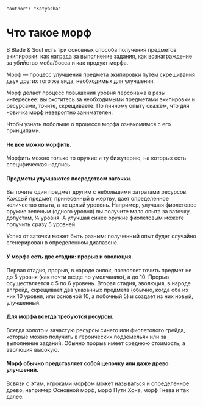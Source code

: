 ```config
"author": "Katyasha"
```
# Что такое морф

В Blade & Soul есть три основных способа получения предметов экипировки: как награда за выполнение задания, как вознаграждение за убийство моба/босса и как продукт морфа.

Морф — процесс улучшения предмета экипировки путем скрещивания двух других того же вида, необходимых для улучшения.

Морф делает процесс повышения уровня персонажа в разы интереснее: вы охотитесь за необходимыми предметами экипировки и ресурсами, точите, скрещиваете. По личному опыту скажем, что для новичка морф невероятно занимателен.

Чтобы узнать побольше о процессе морфа ознакомимся с его принципами.

#### Не все можно морфить.
Морфить можно только то оружие и ту бижутерию, на которых есть специфическая надпись.

#### Предметы улучшаются посредством заточки.
Вы точите один предмет другим с небольшими затратами ресурсов. Каждый предмет, принесенный в жертву, дает определенное количество опыта, а не целый уровень. Например, улучшая фиолетовое оружие зеленым (одного уровня) вы получите мало опыта за заточку, допустим, ⅛ уровня. А улучшая синее оружие фиолетовым можете получить сразу 5 уровней.

Успех от заточки может быть разным: полученный опыт будет случайно сгенерирован в определенном диапазоне.

#### У морфа есть две стадии: прорыв и эволюция.
Первая стадия, прорыв, в народе анлок, позволяет точить предмет не до 5 уровня (как почти везде по умолчанию), а до 10. Прорыв осуществляется с 5 по 6 уровень. Вторая стадия, эволюция, в народе апгрейд, скрещивает два указанных предмета (обычно, когда оба из них 10 уровня, или основной 10, а побочный 5) и создает из них новый, улучшенный.

#### Для морфа всегда требуются ресурсы.
Всегда золото и зачастую ресурсы синего или фиолетового грейда, которые можно получить в героических подземельях или за выполнение заданий. Обычно прорыв имеет среднюю стоимость, а эволюция высокую.

#### Морф обычно представляет собой цепочку или даже древо улучшений.
Всвязи с этим, игроками морфом может называться и определенное древо, например Основной морф, морф Пути Хона, морф Гнева и так далее.
